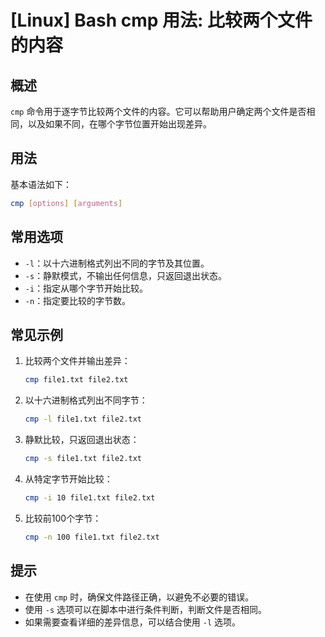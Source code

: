 # [Linux] Bash cmp 用法: 比较两个文件的内容

## 概述
`cmp` 命令用于逐字节比较两个文件的内容。它可以帮助用户确定两个文件是否相同，以及如果不同，在哪个字节位置开始出现差异。

## 用法
基本语法如下：
```bash
cmp [options] [arguments]
```

## 常用选项
- `-l`：以十六进制格式列出不同的字节及其位置。
- `-s`：静默模式，不输出任何信息，只返回退出状态。
- `-i`：指定从哪个字节开始比较。
- `-n`：指定要比较的字节数。

## 常见示例
1. 比较两个文件并输出差异：
   ```bash
   cmp file1.txt file2.txt
   ```

2. 以十六进制格式列出不同字节：
   ```bash
   cmp -l file1.txt file2.txt
   ```

3. 静默比较，只返回退出状态：
   ```bash
   cmp -s file1.txt file2.txt
   ```

4. 从特定字节开始比较：
   ```bash
   cmp -i 10 file1.txt file2.txt
   ```

5. 比较前100个字节：
   ```bash
   cmp -n 100 file1.txt file2.txt
   ```

## 提示
- 在使用 `cmp` 时，确保文件路径正确，以避免不必要的错误。
- 使用 `-s` 选项可以在脚本中进行条件判断，判断文件是否相同。
- 如果需要查看详细的差异信息，可以结合使用 `-l` 选项。
